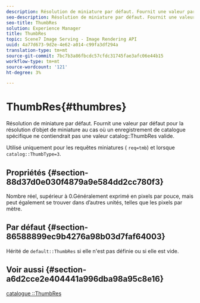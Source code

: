 ```yaml
---
description: Résolution de miniature par défaut. Fournit une valeur par défaut pour la résolution d’objet de miniature au cas où un enregistrement de catalogue spécifique ne contiendrait pas de valeur ThumbRes de catalogue valide.
seo-description: Résolution de miniature par défaut. Fournit une valeur par défaut pour la résolution d’objet de miniature au cas où un enregistrement de catalogue spécifique ne contiendrait pas de valeur ThumbRes de catalogue valide.
seo-title: ThumbRes
solution: Experience Manager
title: ThumbRes
topic: Scene7 Image Serving - Image Rendering API
uuid: 4a77d673-9d2e-4e62-a014-c99fa3df294a
translation-type: tm+mt
source-git-commit: 7bc7b3a86fbcdc57cfdc31745fae3afc06e44b15
workflow-type: tm+mt
source-wordcount: '121'
ht-degree: 3%

---
```



# ThumbRes{#thumbres}

Résolution de miniature par défaut. Fournit une valeur par défaut pour la résolution d’objet de miniature au cas où un enregistrement de catalogue spécifique ne contiendrait pas une valeur catalog::ThumbRes valide.

Utilisé uniquement pour les requêtes miniatures ( `req=tmb`) et lorsque `catalog::ThumbType=3`.

## Propriétés {#section-88d37d0e030f4879a9e584dd2cc780f3}

Nombre réel, supérieur à 0.Généralement exprimé en pixels par pouce, mais peut également se trouver dans d’autres unités, telles que les pixels par mètre.

## Par défaut {#section-86588899ec9b4276a98b03d7faf64003}

Hérité de `default::ThumbRes` si elle n&#39;est pas définie ou si elle est vide.

## Voir aussi {#section-a6d2cce2e404441a996dba98a95c8e16}

[catalogue ::ThumbRes](../../../../../is-api/image-catalog/image-serving-api-ref/c-image-catalog-reference/c-image-svg-data-reference/c-image-data-reference/r-thumbres-cat.md#reference-eedb9991397347c3bed5bd0a785c4c69)
